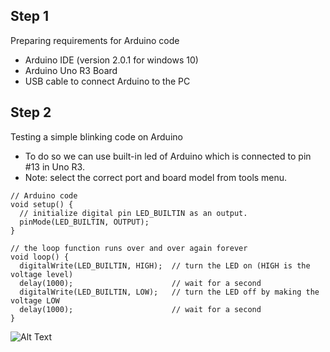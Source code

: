 ## Step 1
Preparing requirements for Arduino code
- Arduino IDE (version 2.0.1 for windows 10)
- Arduino Uno R3 Board
- USB cable to connect Arduino to the PC

## Step 2
Testing a simple blinking code on Arduino
- To do so we can use built-in led of Arduino which is connected to pin #13 in Uno R3. 
- Note: select the correct port and board model from tools menu.


```
// Arduino code
void setup() {
  // initialize digital pin LED_BUILTIN as an output.
  pinMode(LED_BUILTIN, OUTPUT);
}

// the loop function runs over and over again forever
void loop() {
  digitalWrite(LED_BUILTIN, HIGH);  // turn the LED on (HIGH is the voltage level)
  delay(1000);                      // wait for a second
  digitalWrite(LED_BUILTIN, LOW);   // turn the LED off by making the voltage LOW
  delay(1000);                      // wait for a second
}
```
![Alt Text](https://github.com/shshjmakerspace/ArduinoUnity3D/blob/main/-vid-/step2-blink-vid.gif)


